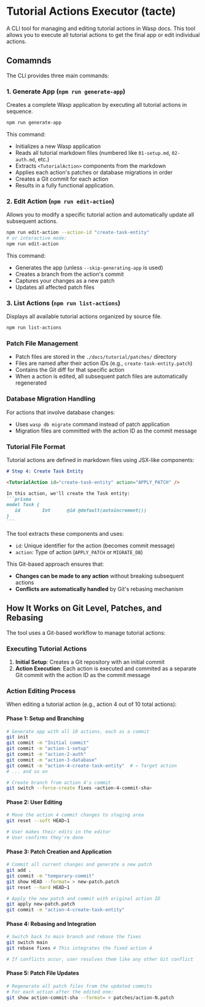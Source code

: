 # Tutorial Actions Executor (tacte)

A CLI tool for managing and editing tutorial actions in Wasp docs. This tool allows you to execute all tutorial actions to get the final app or edit individual actions.

## Comamnds

The CLI provides three main commands:

### 1. Generate App (`npm run generate-app`)

Creates a complete Wasp application by executing all tutorial actions in sequence.

```bash
npm run generate-app
```

This command:

- Initializes a new Wasp application
- Reads all tutorial markdown files (numbered like `01-setup.md`, `02-auth.md`, etc.)
- Extracts `<TutorialAction>` components from the markdown
- Applies each action's patches or database migrations in order
- Creates a Git commit for each action
- Results in a fully functional application.

### 2. Edit Action (`npm run edit-action`)

Allows you to modify a specific tutorial action and automatically update all subsequent actions.

```bash
npm run edit-action --action-id "create-task-entity"
# or interactive mode:
npm run edit-action
```

This command:

- Generates the app (unless `--skip-generating-app` is used)
- Creates a branch from the action's commit
- Captures your changes as a new patch
- Updates all affected patch files

### 3. List Actions (`npm run list-actions`)

Displays all available tutorial actions organized by source file.

```bash
npm run list-actions
```


### Patch File Management

- Patch files are stored in the `./docs/tutorial/patches/` directory
- Files are named after their action IDs (e.g., `create-task-entity.patch`)
- Contains the Git diff for that specific action
- When a action is edited, all subsequent patch files are automatically regenerated

### Database Migration Handling

For actions that involve database changes:

- Uses `wasp db migrate` command instead of patch application
- Migration files are committed with the action ID as the commit message

### Tutorial File Format

Tutorial actions are defined in markdown files using JSX-like components:

````markdown
# Step 4: Create Task Entity

<TutorialAction id="create-task-entity" action="APPLY_PATCH" />

In this action, we'll create the Task entity:
```prisma
model Task {
   id        Int      @id @default(autoincrement())
}
```
````

The tool extracts these components and uses:

- `id`: Unique identifier for the action (becomes commit message)
- `action`: Type of action (`APPLY_PATCH` or `MIGRATE_DB`)

This Git-based approach ensures that:

- **Changes can be made to any action** without breaking subsequent actions
- **Conflicts are automatically handled** by Git's rebasing mechanism

## How It Works on Git Level, Patches, and Rebasing

The tool uses a Git-based workflow to manage tutorial actions:

### Executing Tutorial Actions

1. **Initial Setup**: Creates a Git repository with an initial commit
2. **Action Execution**: Each action is executed and commited as a separate Git commit
   with the action ID as the commit message

### Action Editing Process

When editing a tutorial action (e.g., action 4 out of 10 total actions):

#### Phase 1: Setup and Branching

```bash
# Generate app with all 10 actions, each as a commit
git init
git commit -m "Initial commit"
git commit -m "action-1-setup"
git commit -m "action-2-auth"
git commit -m "action-3-database"
git commit -m "action-4-create-task-entity"  # ← Target action
# ... and so on

# Create branch from action 4's commit
git switch --force-create fixes <action-4-commit-sha>
```

#### Phase 2: User Editing

```bash
# Move the action 4 commit changes to staging area
git reset --soft HEAD~1

# User makes their edits in the editor
# User confirms they're done
```

#### Phase 3: Patch Creation and Application

```bash
# Commit all current changes and generate a new patch
git add .
git commit -m "temporary-commit"
git show HEAD --format= > new-patch.patch
git reset --hard HEAD~1

# Apply the new patch and commit with original action ID
git apply new-patch.patch
git commit -m "action-4-create-task-entity"
```

#### Phase 4: Rebasing and Integration

```bash
# Switch back to main branch and rebase the fixes
git switch main
git rebase fixes # This integrates the fixed action 4

# If conflicts occur, user resolves them like any other Git conflict
```

#### Phase 5: Patch File Updates

```bash
# Regenerate all patch files from the updated commits
# For each action after the edited one:
git show action-commit-sha --format= > patches/action-N.patch
```